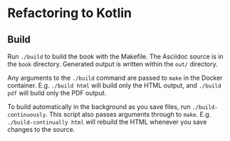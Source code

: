 Refactoring to Kotlin
=====================


Build
-----

Run `./build` to build the book with the Makefile.  The Asciidoc source is in the `book` directory.  Generated output is written within the `out/` directory.

Any arguments to the `./build` command are passed to `make` in the Docker container.  E.g. `./build html` will build only the HTML output, and `./build pdf` will build only the PDF output.

To build automatically in the background as you save files, run `./build-continuously`.  This script also passes arguments through to `make`. E.g. `./build-continually html` will rebuild the HTML whenever you save changes to the source.
